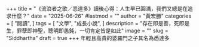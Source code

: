 +++
title = "《流浪者之歌／悉達多》讀後心得：人生早已圓滿，我們又總是在追求什麼？"
date = "2025-06-26"
#lastmod = ""
author = "黃宏勝"
categories = [
  "閱讀",
]
tags = [
  "文學",
  "成長小說",
]
description = "存在即是善，死即是生，罪孽即神聖，聰明即愚鈍，一切肯定皆是如此"
image = "" 
slug = "Siddhartha"
draft = true 
+++
年輕且高貴的婆羅門之子其名為悉達多
